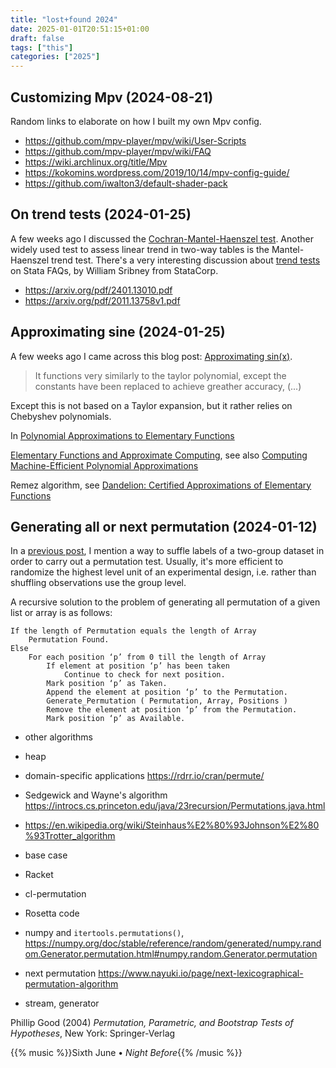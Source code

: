 ```yaml
---
title: "lost+found 2024"
date: 2025-01-01T20:51:15+01:00
draft: false
tags: ["this"]
categories: ["2025"]
---
```


## Customizing Mpv (2024-08-21)

Random links to elaborate on how I built my own Mpv config.

- <https://github.com/mpv-player/mpv/wiki/User-Scripts>
- <https://github.com/mpv-player/mpv/wiki/FAQ>
- <https://wiki.archlinux.org/title/Mpv>
- <https://kokomins.wordpress.com/2019/10/14/mpv-config-guide/>
- <https://github.com/iwalton3/default-shader-pack>

## On trend tests (2024-01-25)

A few weeks ago I discussed the [Cochran-Mantel-Haenszel test](/post/cochran-mantel-haenszel/). Another widely used test to assess linear trend in two-way tables is the Mantel-Haenszel trend test. There's a very interesting discussion about [trend tests](https://www.stata.com/support/faqs/statistics/test-for-trend/) on Stata FAQs, by William Sribney from StataCorp.

- <https://arxiv.org/pdf/2401.13010.pdf>
- <https://arxiv.org/pdf/2011.13758v1.pdf>

## Approximating sine (2024-01-25)

A few weeks ago I came across this blog post: [Approximating sin(x)](https://nes.is-a.dev/out/2022/approximating-sin.html).

> It functions very similarly to the taylor polynomial, except the constants have been replaced to achieve greather accuracy, (...)

Except this is not based on a Taylor expansion, but it rather relies on Chebyshev polynomials.

In [Polynomial Approximations to Elementary Functions](https://www.ams.org/journals/mcom/1954-08-047/S0025-5718-1954-0063487-2/S0025-5718-1954-0063487-2.pdf)

[Elementary Functions and Approximate Computing](https://hal.science/hal-02517784v2/document), see also [Computing Machine-Efficient Polynomial Approximations](https://perso.ens-lyon.fr/jean-michel.muller/TruncToms.pdf)

Remez algorithm, see [Dandelion: Certified Approximations of Elementary Functions](https://arxiv.org/abs/2202.05472)

## Generating all or next permutation (2024-01-12)

In a [previous post](/post/permutation-test-in-lisp/), I mention a way to suffle labels of a two-group dataset in order to carry out a permutation test. Usually, it's more efficient to randomize the highest level unit of an experimental design, i.e. rather than shuffling observations use the group level.

A recursive solution to the problem of generating all permutation of a given list or array is as follows:

```
If the length of Permutation equals the length of Array
    Permutation Found.
Else
    For each position ‘p’ from 0 till the length of Array
        If element at position ‘p’ has been taken
            Continue to check for next position.
        Mark position ‘p’ as Taken.
        Append the element at position ‘p’ to the Permutation.
        Generate_Permutation ( Permutation, Array, Positions )
        Remove the element at position ‘p’ from the Permutation.
        Mark position ‘p’ as Available.
```

- other algorithms
- heap

- domain-specific applications <https://rdrr.io/cran/permute/>
- Sedgewick and Wayne's algorithm <https://introcs.cs.princeton.edu/java/23recursion/Permutations.java.html>
- <https://en.wikipedia.org/wiki/Steinhaus%E2%80%93Johnson%E2%80%93Trotter_algorithm>

- base case
- Racket
- cl-permutation
- Rosetta code

- numpy and `itertools.permutations()`, <https://numpy.org/doc/stable/reference/random/generated/numpy.random.Generator.permutation.html#numpy.random.Generator.permutation>
- next permutation <https://www.nayuki.io/page/next-lexicographical-permutation-algorithm>
- stream, generator

Phillip Good (2004) _Permutation, Parametric, and Bootstrap Tests of Hypotheses_, New York: Springer-Verlag

{{% music %}}Sixth June • _Night Before_{{% /music %}}
